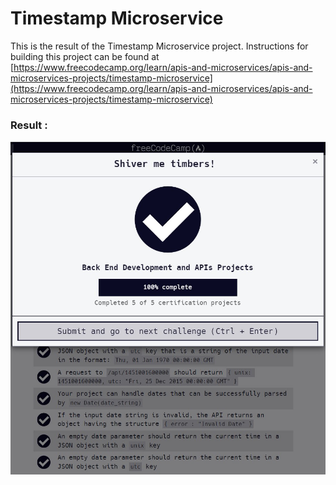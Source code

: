 # Timestamp Microservice

This is the result of the Timestamp Microservice project.
Instructions for building this project can be found at
[https://www.freecodecamp.org/learn/apis-and-microservices/apis-and-microservices-projects/timestamp-microservice](https://www.freecodecamp.org/learn/apis-and-microservices/apis-and-microservices-projects/timestamp-microservice)

### Result :

![complete](complete.jpg)
